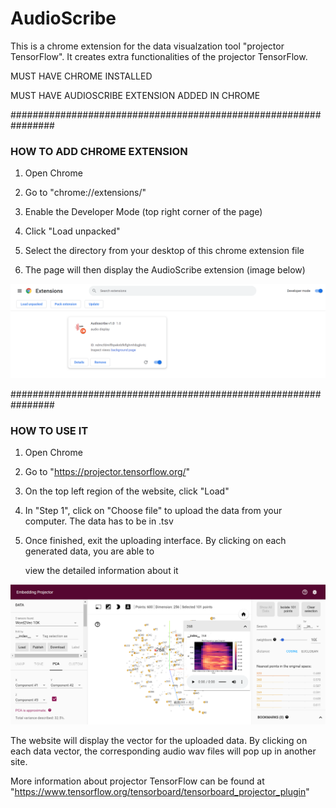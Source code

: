 # AudioScribe
This is a chrome extension for the data visualzation tool "projector TensorFlow". It creates extra functionalities of the projector TensorFlow.

MUST HAVE CHROME INSTALLED

MUST HAVE AUDIOSCRIBE EXTENSION ADDED IN CHROME

################################################################

### HOW TO ADD CHROME EXTENSION

1. Open Chrome

2. Go to "chrome://extensions/"

3. Enable the Developer Mode (top right corner of the page)

4. Click "Load unpacked"

5. Select the directory from your desktop of this chrome extension file

6. The page will then display the AudioScribe extension (image below)

![image](/Image/Readme_extension.png)

################################################################

### HOW TO USE IT

1. Open Chrome

2. Go to "https://projector.tensorflow.org/"

3. On the top left region of the website, click "Load"

4. In "Step 1", click on "Choose file" to upload the data from your computer. The data has to be in .tsv

5. Once finished, exit the uploading interface. By clicking on each generated data, you are able to 

   view the detailed information about it

![image](/Image/Readme_tensor.png)

The website will display the vector for the uploaded data. By clicking on each data vector, the corresponding audio wav files will pop up in another site.

More information about projector TensorFlow can be found at "https://www.tensorflow.org/tensorboard/tensorboard_projector_plugin"
